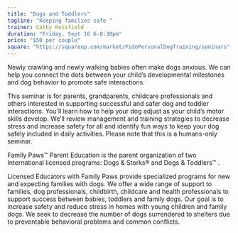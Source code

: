 ```yaml
---
title: "Dogs and Toddlers"
tagline: "Keeping families safe "
trainer: Cathy Reisfield
duration: "Friday, Sept 16 6-8:30pm"
price: "$50 per couple"
square: "https://squareup.com/market/FidoPersonalDogTraining/seminars"
---
```


Newly crawling and newly walking babies often make dogs anxious. We can help you connect the dots between
your child’s developmental milestones and dog behavior to promote safe interactions.

This seminar is for parents, grandparents, childcare professionals and others interested in supporting 
successful and safer dog and toddler interactions. You’ll learn how to help your dog adjust as your child’s 
motor skills develop. We’ll review management and training strategies to decrease stress and increase safety 
for all and identify fun ways to keep your dog safely included in daily activities. Please note that this is a 
humans-only seminar. 

Family Paws™ Parent Education is the parent organization of two International licensed programs: 
Dogs & Storks® and Dogs & Toddlers™ . 

Licensed Educators with Family Paws provide specialized programs for new and expecting families with dogs. 
We offer a wide range of support to families, dog professionals, childbirth, childcare and health professionals 
to support success between babies, toddlers and family dogs. Our goal is to increase safety and reduce stress in 
homes with young children and family dogs. We seek to decrease the number of dogs surrendered to shelters due to 
preventable behavioral problems and common conflicts.

